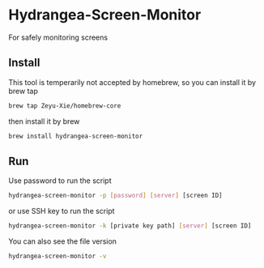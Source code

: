 # Hydrangea-Screen-Monitor

For safely monitoring screens

## Install

This tool is temperarily not accepted by homebrew, so you can install it by brew tap

```bash
brew tap Zeyu-Xie/homebrew-core
```

then install it by brew

```bash
brew install hydrangea-screen-monitor
```

## Run

Use password to run the script

```bash
hydrangea-screen-monitor -p [password] [server] [screen ID]
```

or use SSH key to run the script

```bash
hydrangea-screen-monitor -k [private key path] [server] [screen ID]
```

You can also see the file version

```bash
hydrangea-screen-monitor -v
```
